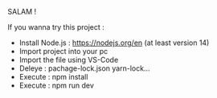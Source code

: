 SALAM !

If you wanna try this project :
- Install Node.js : https://nodejs.org/en (at least version 14)
- Import project into your pc 
- Import the file using VS-Code
- Deleye :
    pachage-lock.json
    yarn-lock...
- Execute : npm install
- Execute : npm run dev

